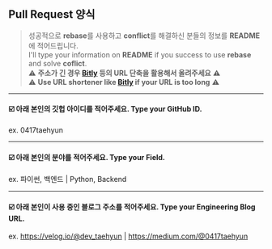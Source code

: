 ## Pull Request 양식
> 성공적으로 **rebase**를 사용하고 **conflict**를 해결하신 분들의 정보를 **README**에 적어드립니다.  
> I'll type your information on **README** if you success to use **rebase** and solve **coflict**.  
> :warning: **주소가 긴 경우 [Bitly](https://bitly.com/) 등의 URL 단축을 활용해서 올려주세요** :warning:  
> :warning: **Use URL shortener like [Bitly](https://bitly.com/) if your URL is too long** :warning:

---

#### :ballot_box_with_check: 아래 본인의 깃헙 아이디를 적어주세요. Type your GitHub ID.
ex. 0417taehyun

---

#### :ballot_box_with_check: 아래 본인의 분야를 적어주세요. Type your Field.
ex. 파이썬, 백엔드 | Python, Backend

---

#### :ballot_box_with_check: 아래 본인이 사용 중인 블로그 주소를 적어주세요. Type your Engineering Blog URL.
ex. https://velog.io/@dev_taehyun | https://medium.com/@0417taehyun
